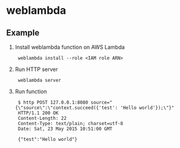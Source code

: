 # weblambda

## Example

1. Install weblambda function on AWS Lambda

        weblambda install --role <IAM role ARN>

2. Run HTTP server

        weblambda server

3. Run function

		$ http POST 127.0.0.1:8080 source="{\"source\":\"context.succeed({'test': 'Hello world'});\"}"
		HTTP/1.1 200 OK
		Content-Length: 22
		Content-Type: text/plain; charset=utf-8
		Date: Sat, 23 May 2015 10:51:00 GMT

		{"test":"Hello world"}
